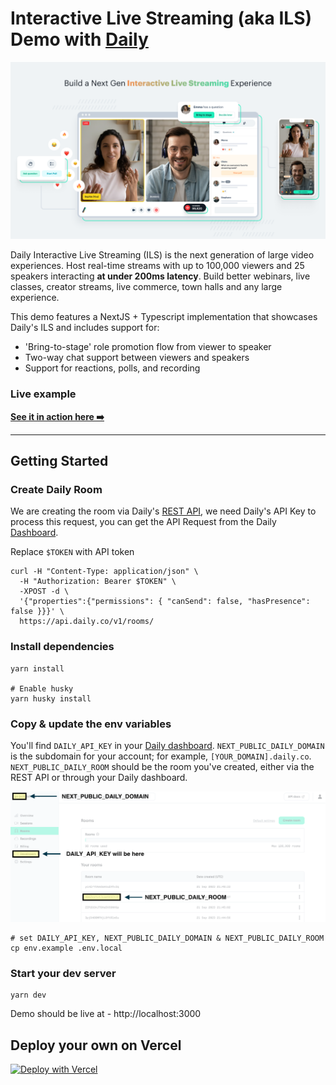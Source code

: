 # Interactive Live Streaming (aka ILS) Demo with [Daily](https://www.daily.co/products/interactive-live-streaming)

![Interactive Live Streaming](./public/image.png)

Daily Interactive Live Streaming (ILS) is the next generation of large video experiences. Host real-time streams with up to 100,000 viewers and 25 speakers interacting **at under 200ms latency**. Build better webinars, live classes, creator streams, live commerce, town halls and any large experience.

This demo features a NextJS + Typescript implementation that showcases Daily's ILS and includes support for:

- 'Bring-to-stage' role promotion flow from viewer to speaker
- Two-way chat support between viewers and speakers
- Support for reactions, polls, and recording

### Live example

**[See it in action here ➡️](https://daily-ils.vercel.app/)**

---

## Getting Started

### Create Daily Room

We are creating the room via Daily's [REST API](https://docs.daily.co/reference/rest-api/rooms/create-room),
we need Daily's API Key to process this request, you can get the API Request from the Daily [Dashboard](https://dashboard.daily.co/developers).

Replace `$TOKEN` with API token

```
curl -H "Content-Type: application/json" \
  -H "Authorization: Bearer $TOKEN" \
  -XPOST -d \
  '{"properties":{"permissions": { "canSend": false, "hasPresence": false }}}' \
  https://api.daily.co/v1/rooms/
```

### Install dependencies

```
yarn install

# Enable husky
yarn husky install
```

### Copy & update the env variables

You'll find `DAILY_API_KEY` in your [Daily dashboard](https://dashboard.daily.co/developers). `NEXT_PUBLIC_DAILY_DOMAIN` is the subdomain for your account; for example, `[YOUR_DOMAIN].daily.co`. `NEXT_PUBLIC_DAILY_ROOM` should be the room you've created, either via the REST API or through your Daily dashboard.

![where-to-find-daily-keys](keys.png)

```
# set DAILY_API_KEY, NEXT_PUBLIC_DAILY_DOMAIN & NEXT_PUBLIC_DAILY_ROOM
cp env.example .env.local
```

### Start your dev server

```
yarn dev
```

Demo should be live at - http://localhost:3000

## Deploy your own on Vercel

[![Deploy with Vercel](https://vercel.com/button)](https://vercel.com/new/clone-flow?repository-url=https%3A%2F%2Fgithub.com%2Fdaily-solutions%2Fils.git&env=NEXT_PUBLIC_DAILY_DOMAIN%2CNEXT_PUBLIC_DAILY_ROOM%2CDAILY_API_KEY)
